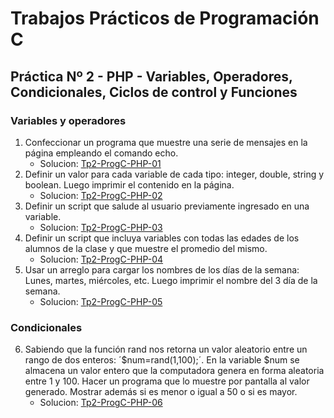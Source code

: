 # Trabajos Prácticos de Programación C
## Práctica Nº 2 - PHP - Variables, Operadores, Condicionales, Ciclos de control y Funciones
### Variables y operadores

1. Confeccionar un programa que muestre una serie de mensajes en la página empleando el comando echo.
    * Solucion: [Tp2-ProgC-PHP-01](http://progc.epizy.com/Tp2-ProgC/Tp2-ProgC-PHP-01/punto-PHP-01.php)
2. Definir un valor para cada variable de cada tipo: integer, double, string y boolean. Luego imprimir el contenido en la página.
    * Solucion: [Tp2-ProgC-PHP-02](http://progc.epizy.com/Tp2-ProgC/Tp2-ProgC-PHP-02/punto-PHP-02.php)
3. Definir un script que salude al usuario previamente ingresado en una variable.
	* Solucion: [Tp2-ProgC-PHP-03](http://progc.epizy.com/Tp2-ProgC/Tp2-ProgC-PHP-03/punto-PHP-03.php)
4. Definir un script que incluya variables con todas las edades de los alumnos de la clase y que muestre el promedio del mismo.
	* Solucion: [Tp2-ProgC-PHP-04](http://progc.epizy.com/Tp2-ProgC/Tp2-ProgC-PHP-04/punto-PHP-04.php)
5. Usar un arreglo para cargar los nombres de los días de la semana: Lunes, martes, miércoles, etc. Luego imprimir el nombre del 3 día de la semana.
	* Solucion: [Tp2-ProgC-PHP-05](http://progc.epizy.com/Tp2-ProgC/Tp2-ProgC-PHP-05/punto-PHP-05.php)

### Condicionales
6. Sabiendo que la función rand nos retorna un valor aleatorio entre un rango de dos enteros: ´$num=rand(1,100);´. En la variable $num se almacena un valor entero que la computadora genera en forma aleatoria entre 1 y 100. Hacer un programa que lo muestre por pantalla al valor generado. Mostrar además si es menor o igual a 50 o si es mayor. 
	* Solucion: [Tp2-ProgC-PHP-06](http://progc.epizy.com/Tp2-ProgC/Tp2-ProgC-PHP-06/punto-PHP-06.php)
